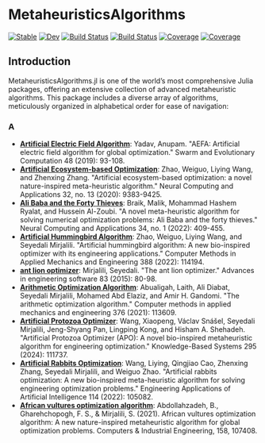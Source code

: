 # MetaheuristicsAlgorithms

[![Stable](https://img.shields.io/badge/docs-stable-blue.svg)](https://abdelazimhussien.github.io/MetaheuristicsAlgorithms.jl/stable/)
[![Dev](https://img.shields.io/badge/docs-dev-blue.svg)](https://abdelazimhussien.github.io/MetaheuristicsAlgorithms.jl/dev/)
[![Build Status](https://github.com/abdelazimhussien/MetaheuristicsAlgorithms.jl/actions/workflows/CI.yml/badge.svg?branch=main)](https://github.com/abdelazimhussien/MetaheuristicsAlgorithms.jl/actions/workflows/CI.yml?query=branch%3Amain)
[![Build Status](https://app.travis-ci.com/abdelazimhussien/MetaheuristicsAlgorithms.jl.svg?branch=main)](https://app.travis-ci.com/abdelazimhussien/MetaheuristicsAlgorithms.jl)
[![Coverage](https://codecov.io/gh/abdelazimhussien/MetaheuristicsAlgorithms.jl/branch/main/graph/badge.svg)](https://codecov.io/gh/abdelazimhussien/MetaheuristicsAlgorithms.jl)
[![Coverage](https://coveralls.io/repos/github/abdelazimhussien/MetaheuristicsAlgorithms.jl/badge.svg?branch=main)](https://coveralls.io/github/abdelazimhussien/MetaheuristicsAlgorithms.jl?branch=main)

## Introduction
MetaheuristicsAlgorithms.jl is one of the world’s most comprehensive Julia packages, offering an extensive collection of advanced metaheuristic algorithms. This package includes a diverse array of algorithms, meticulously organized in alphabetical order for ease of navigation:
### A
- **<u>Artificial Electric Field Algorithm</u>**: Yadav, Anupam. "AEFA: Artificial electric field algorithm for global optimization." Swarm and Evolutionary Computation 48 (2019): 93-108.
- **<u>Artificial Ecosystem-based Optimization</u>**: Zhao, Weiguo, Liying Wang, and Zhenxing Zhang.  "Artificial ecosystem-based optimization: a novel nature-inspired meta-heuristic algorithm." Neural Computing and Applications 32, no. 13 (2020): 9383-9425.
- **<u>Ali Baba and the Forty Thieves</u>**: Braik, Malik, Mohammad Hashem Ryalat, and Hussein Al-Zoubi. "A novel meta-heuristic algorithm for solving numerical optimization problems: Ali Baba and the forty thieves." Neural Computing and Applications 34, no. 1 (2022): 409-455.
- **<u>Artificial Hummingbird Algorithm</u>**: Zhao, Weiguo, Liying Wang, and Seyedali Mirjalili. "Artificial hummingbird algorithm: A new bio-inspired optimizer with its engineering applications." Computer Methods in Applied Mechanics and Engineering 388 (2022): 114194.
- **<u>ant lion optimizer</u>**: Mirjalili, Seyedali. "The ant lion optimizer." Advances in engineering software 83 (2015): 80-98.
- **<u>Arithmetic Optimization Algorithm</u>**: Abualigah, Laith, Ali Diabat, Seyedali Mirjalili, Mohamed Abd Elaziz, and Amir H. Gandomi. "The arithmetic optimization algorithm." Computer methods in applied mechanics and engineering 376 (2021): 113609.
- **<u>Artificial Protozoa Optimizer</u>**: Wang, Xiaopeng, Václav Snášel, Seyedali Mirjalili, Jeng-Shyang Pan, Lingping Kong, and Hisham A. Shehadeh. "Artificial Protozoa Optimizer (APO): A novel bio-inspired metaheuristic algorithm for engineering optimization." Knowledge-Based Systems 295 (2024): 111737.
- **<u>Artificial Rabbits Optimization</u>**: Wang, Liying, Qingjiao Cao, Zhenxing Zhang, Seyedali Mirjalili, and Weiguo Zhao. 
"Artificial rabbits optimization: A new bio-inspired meta-heuristic algorithm for solving engineering optimization problems." 
Engineering Applications of Artificial Intelligence 114 (2022): 105082.
- **<u>African vultures optimization algorithm</u>**: Abdollahzadeh, B., Gharehchopogh, F. S., & Mirjalili, S. (2021). 
African vultures optimization algorithm: A new nature-inspired metaheuristic algorithm for global optimization problems. 
Computers & Industrial Engineering, 158, 107408.